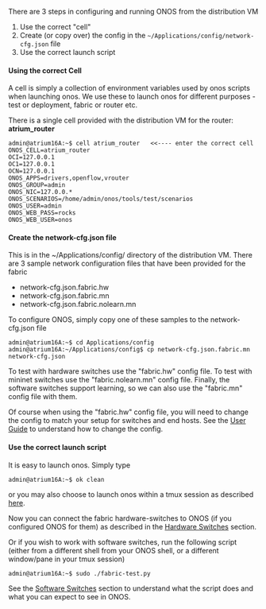 There are 3 steps in configuring and running ONOS from the distribution VM

1. Use the correct "cell"
1. Create (or copy over) the config in the `~/Applications/config/network-cfg.json` file
1. Use the correct launch script

#### Using the correct Cell

A cell is simply a collection of environment variables used by onos scripts when launching onos. We use these to launch onos for different purposes - test or deployment, fabric or router etc.

There is a single cell provided with the distribution VM for the router: **atrium_router**  
  

    admin@atrium16A:~$ cell atrium_router   <<---- enter the correct cell
    ONOS_CELL=atrium_router
    OCI=127.0.0.1
    OC1=127.0.0.1
    OCN=127.0.0.1
    ONOS_APPS=drivers,openflow,vrouter
    ONOS_GROUP=admin
    ONOS_NIC=127.0.0.*
    ONOS_SCENARIOS=/home/admin/onos/tools/test/scenarios
    ONOS_USER=admin
    ONOS_WEB_PASS=rocks
    ONOS_WEB_USER=onos



#### Create the network-cfg.json file

This is in the ~/Applications/config/ directory of the distribution VM. There are 3 sample network configuration files that have been provided for the fabric
* network-cfg.json.fabric.hw
* network-cfg.json.fabric.mn
* network-cfg.json.fabric.nolearn.mn

To configure ONOS, simply copy one of these samples to the network-cfg.json file
    
    admin@atrium16A:~$ cd Applications/config 
    admin@atrium16A:~/Applications/config$ cp network-cfg.json.fabric.mn network-cfg.json

To test with hardware switches use the "fabric.hw" config file. To test with mininet switches use the "fabric.nolearn.mn" config file. Finally, the software switches support learning, so we can also use the "fabric.mn" config file with them.

Of course when using the "fabric.hw" config file, you will need to change the config to match your setup for switches and end hosts. See the [User Guide](https://github.com/onfsdn/atrium-docs/wiki/User-Guide-ONOS-Based-Fabric-16A) to understand how to change the config.

#### Use the correct launch script

It is easy to launch onos. Simply type

    admin@atrium16A:~$ ok clean

or you may also choose to launch onos within a tmux session as described [here](https://github.com/onfsdn/atrium-docs/wiki/Configure-and-run-ONOS-15A#launching-onos-for-deployment).

Now you can connect the fabric hardware-switches to ONOS (if you configured ONOS for them) as described in the [Hardware Switches](https://github.com/onfsdn/atrium-docs/wiki/Hardware-Install-ONOS-Fabric-16A) section.

Or if you wish to work with software switches, run the following script (either from a different shell from your ONOS shell, or a different window/pane in your tmux session)

    admin@atrium16A:~$ sudo ./fabric-test.py

See the [Software Switches](https://github.com/onfsdn/atrium-docs/wiki/Software-Install-ONOS-Fabric-16A) section to understand what the script does and what you can expect to see in ONOS.
